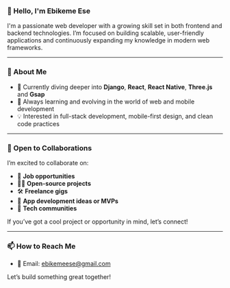 ### 👋 Hello, I'm Ebikeme Ese

I'm a passionate web developer with a growing skill set in both frontend and backend technologies. I’m focused on building scalable, user-friendly applications and continuously expanding my knowledge in modern web frameworks.

---

### 🚀 About Me
- 🔭 Currently diving deeper into **Django**, **React**, **React Native**, **Three.js** and **Gsap**
- 🌱 Always learning and evolving in the world of web and mobile development
- 💡 Interested in full-stack development, mobile-first design, and clean code practices

---

### 🤝 Open to Collaborations
I’m excited to collaborate on:
- 💼 **Job opportunities**
- 🧑‍💻 **Open-source projects**
- 🛠️ **Freelance gigs**
- 📱 **App development ideas or MVPs**
- 🧠 **Tech communities**

If you’ve got a cool project or opportunity in mind, let’s connect!

---

### 📫 How to Reach Me
- 📧 Email: [ebikemeese@gmail.com](mailto:ebikemeese257@gmail.com)

Let’s build something great together!
